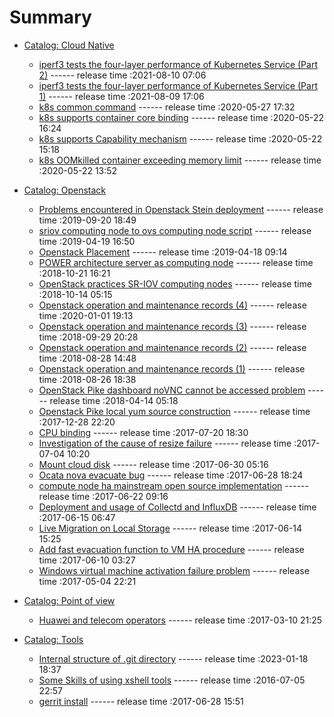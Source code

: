 # Summary

- [Catalog: Cloud Native](./SUMMARY.md)
  - [iperf3 tests the four-layer performance of Kubernetes Service (Part 2)](./cloud-native/test-service-performance-2.md) ------ release time :2021-08-10 07:06
  - [iperf3 tests the four-layer performance of Kubernetes Service (Part 1)](./cloud-native/test-service-performance-1.md) ------ release time :2021-08-09 17:06
  - [k8s common command](./cloud-native/k8s-cmd.md) ------ release time :2020-05-27 17:32
  - [k8s supports container core binding](./cloud-native/cpu-binding.md) ------ release time :2020-05-22 16:24
  - [k8s supports Capability mechanism](./cloud-native/capability.md) ------ release time :2020-05-22 15:18
  - [k8s OOMkilled container exceeding memory limit](./cloud-native/oom.md) ------ release time :2020-05-22 13:52

- [Catalog: Openstack](./SUMMARY.md)
  - [Problems encountered in Openstack Stein deployment](./openstack/deploy-openstack-stein.md) ------ release time :2019-09-20 18:49
  - [sriov computing node to ovs computing node script](./openstack/sriov2ovs.md) ------ release time :2019-04-19 16:50
  - [Openstack Placement](./openstack/placement.md) ------ release time :2019-04-18 09:14
  - [POWER architecture server as computing node](./openstack/power-arch.md) ------ release time :2018-10-21 16:21
  - [OpenStack practices SR-IOV computing nodes](./openstack/sriov.md) ------ release time :2018-10-14 05:15
  - [Openstack operation and maintenance records (4)](./openstack/openstack-op-4.md) ------ release time :2020-01-01 19:13
  - [Openstack operation and maintenance records (3)](./openstack/openstack-op-3.md) ------ release time :2018-09-29 20:28
  - [Openstack operation and maintenance records (2)](./openstack/openstack-op-2.md) ------ release time :2018-08-28 14:48
  - [Openstack operation and maintenance records (1)](./openstack/openstack-op-1.md) ------ release time :2018-08-26 18:38
  - [OpenStack Pike dashboard noVNC cannot be accessed problem](./openstack/novnc-problem.md) ------ release time :2018-04-14 05:18
  - [Openstack Pike local yum source construction](./openstack/openstack-local-yum.md) ------ release time :2017-12-28 22:20
  - [CPU binding](./openstack/cpu-binding.md) ------ release time :2017-07-20 18:30
  - [Investigation of the cause of resize failure](./openstack/resize-fail.md) ------ release time :2017-07-04 10:20
  - [Mount cloud disk](./openstack/mount-cloud-disk.md) ------ release time :2017-06-30 05:16
  - [Ocata nova evacuate bug](./openstack/ocata-nova-evacuate-bug.md) ------ release time :2017-06-28 18:24
  - [compute node ha mainstream open source implementation](./openstack/compute-node-ha.md) ------ release time :2017-06-22 09:16
  - [Deployment and usage of Collectd and InfluxDB](./openstack/collectd-influxdb.md) ------ release time :2017-06-15 06:47
  - [Live Migration on Local Storage](./openstack/live-migration-local.md) ------ release time :2017-06-14 15:25
  - [Add fast evacuation function to VM HA procedure](./openstack/fast-evacuation.md) ------ release time :2017-06-10 03:27
  - [Windows virtual machine activation failure problem](./openstack/vm-activation-failure.md) ------ release time :2017-05-04 22:21

- [Catalog: Point of view](./SUMMARY.md)
  - [Huawei and telecom operators](./point-of-view/huawei-and-operators.md) ------ release time :2017-03-10 21:25

- [Catalog: Tools](./SUMMARY.md)
  - [Internal structure of .git directory](./tools/git-dir.md) ------ release time :2023-01-18 18:37
  - [Some Skills of using xshell tools](./tools/xshell-skill.md) ------ release time :2016-07-05 22:57
  - [gerrit install](./tools/gerrit-install.md) ------ release time :2017-06-28 15:51
